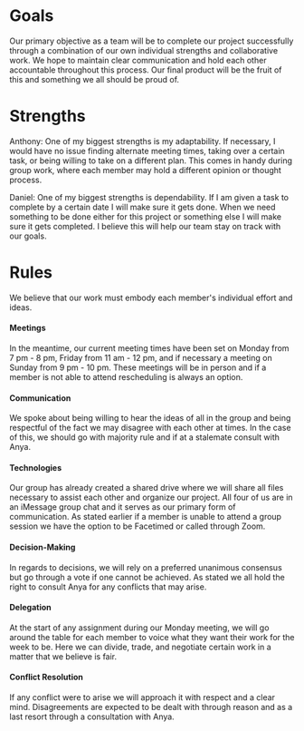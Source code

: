 # Goals
Our primary objective as a team will be to complete our project successfully through a combination of our own individual strengths and collaborative work. We hope to maintain clear communication and hold each other accountable throughout this process. Our final product will be the fruit of this and something we all should be proud of. 
# Strengths
Anthony: One of my biggest strengths is my adaptability. If necessary, I would have no issue finding alternate meeting times, taking over a certain task, or being willing to take on a different plan. This comes in handy during group work, where each member may hold a different opinion or thought process. 

Daniel: One of my biggest strengths is dependability. If I am given a task to complete by a certain date I will make sure it gets done. When we need something to be done either for this project or something else I will make sure it gets completed. I believe this will help our team stay on track with our goals. 
# Rules
We believe that our work must embody each member's individual effort and ideas. 
#### Meetings
In the meantime, our current meeting times have been set on Monday from 7 pm - 8 pm, Friday from 11 am - 12 pm, and if necessary a meeting on Sunday from 9 pm - 10 pm. These meetings will be in person and if a member is not able to attend rescheduling is always an option. 
#### Communication
We spoke about being willing to hear the ideas of all in the group and being respectful of the fact we may disagree with each other at times. In the case of this, we should go with majority rule and if at a stalemate consult with Anya. 

#### Technologies
Our group has already created a shared drive where we will share all files necessary to assist each other and organize our project. All four of us are in an iMessage group chat and it serves as our primary form of communication. As stated earlier if a member is unable to attend a group session we have the option to be Facetimed or called through Zoom. 
#### Decision-Making
In regards to decisions, we will rely on a preferred unanimous consensus but go through a vote if one cannot be achieved. As stated we all hold the right to consult Anya for any conflicts that may arise. 
#### Delegation
At the start of any assignment during our Monday meeting, we will go around the table for each member to voice what they want their work for the week to be. Here we can divide, trade, and negotiate certain work in a matter that we believe is fair. 
#### Conflict Resolution
If any conflict were to arise we will approach it with respect and a clear mind. Disagreements are expected to be dealt with through reason and as a last resort through a consultation with Anya. 
